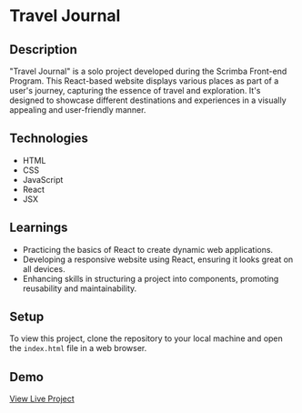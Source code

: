 # Travel Journal

## Description
"Travel Journal" is a solo project developed during the Scrimba Front-end Program. This React-based website displays various places as part of a user's journey, capturing the essence of travel and exploration. It's designed to showcase different destinations and experiences in a visually appealing and user-friendly manner.

## Technologies
- HTML
- CSS
- JavaScript
- React
- JSX

## Learnings
- Practicing the basics of React to create dynamic web applications.
- Developing a responsive website using React, ensuring it looks great on all devices.
- Enhancing skills in structuring a project into components, promoting reusability and maintainability.

## Setup
To view this project, clone the repository to your local machine and open the `index.html` file in a web browser.

## Demo
[View Live Project](#)
